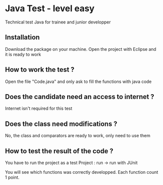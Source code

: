 Java Test - level easy
============

Technical test Java for trainee and junior developper

## Installation

Download the package on your machine. Open the project with Eclipse and it is ready to work

## How to work the test ?

Open the file "Code.java" and only ask to fill the functions with java code

## Does the candidate need an access to internet ?

Internet isn't required for this test

## Does the class need modifications ?

No, the class and comparators are ready to work, only need to use them

## How to test the result of the code ?

You have to run the project as a test Project : run -> run with JUnit

You will see which functions was correctly developped. Each function count 1 point.
